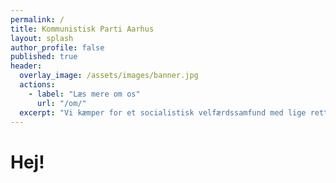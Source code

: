 ```yaml
---
permalink: /
title: Kommunistisk Parti Aarhus
layout: splash
author_profile: false
published: true
header:
  overlay_image: /assets/images/banner.jpg
  actions:
    - label: "Læs mere om os"
      url: "/om/"
  excerpt: "Vi kæmper for et socialistisk velfærdssamfund med lige rettigheder til alle og et aktivt deltagerdemokrati."
---
```


# Hej!